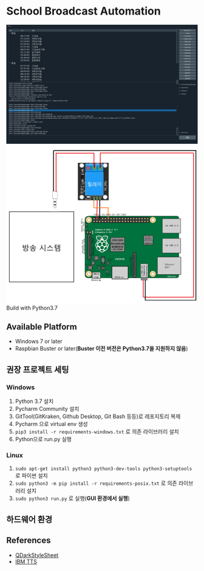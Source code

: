 # School Broadcast Automation
![alt](/example.png)
![alt](/wiring_diagram.png)
Build with Python3.7
## Available Platform
* Windows 7 or later
* Raspbian Buster or later(**Buster 이전 버전은 Python3.7을 지원하지 않음**)
## 권장 프로젝트 세팅
### Windows
1. Python 3.7 설치
2. Pycharm Community 설치
3. GitTool(GitKraken, Github Desktop, Git Bash 등등)로 레포지토리 복제
4. Pycharm 으로 virtual env 생성
5. `pip3 install -r requirements-windows.txt` 로 의존 라이브러리 설치
6. Python으로 run.py 실행
### Linux
1. `sudo apt-get install python3 python3-dev-tools python3-setuptools` 로 파이썬 설치
2. `sudo python3 -m pip install -r requirements-posix.txt` 로 의존 라이브러리 설치
3. `sudo python3 run.py` 로 실행(**GUI 환경에서 실행**)

## 하드웨어 환경

## References
* [QDarkStyleSheet](https://github.com/ColinDuquesnoy/QDarkStyleSheet/)
* [IBM TTS](https://cloud.ibm.com/apidocs/text-to-speech?code=python/)
